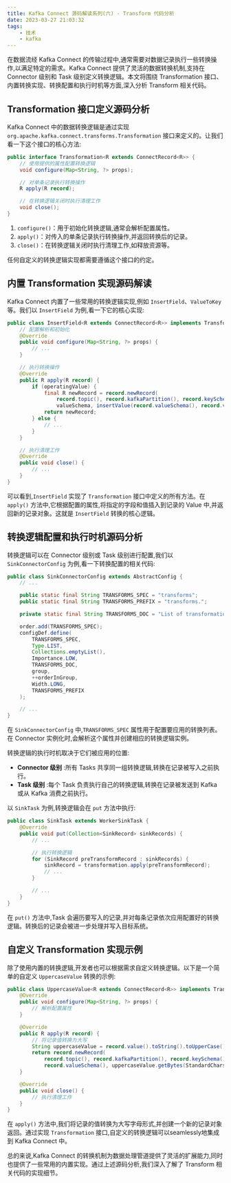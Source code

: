 ```yaml
---
title: Kafka Connect 源码解读系列(六) - Transform 代码分析
date: 2023-03-27 21:03:32
tags: 
    - 技术
    - kafka
---
```


在数据流经 Kafka Connect 的传输过程中,通常需要对数据记录执行一些转换操作,以满足特定的需求。Kafka Connect 提供了灵活的数据转换机制,支持在 Connector 级别和 Task 级别定义转换逻辑。本文将围绕 Transformation 接口、内置转换实现、转换配置和执行时机等方面,深入分析 Transform 相关代码。

## Transformation 接口定义源码分析

Kafka Connect 中的数据转换逻辑是通过实现 `org.apache.kafka.connect.transforms.Transformation` 接口来定义的。让我们看一下这个接口的核心方法:

```java
public interface Transformation<R extends ConnectRecord<R>> {
    // 使用提供的属性配置转换逻辑
    void configure(Map<String, ?> props);

    // 对单条记录执行转换操作
    R apply(R record);

    // 在转换逻辑关闭时执行清理工作
    void close();
}
```

1. `configure()`：用于初始化转换逻辑,通常会解析配置属性。
2. `apply()`：对传入的单条记录执行转换操作,并返回转换后的记录。
3. `close()`：在转换逻辑关闭时执行清理工作,如释放资源等。

任何自定义的转换逻辑实现都需要遵循这个接口的约定。

## 内置 Transformation 实现源码解读

Kafka Connect 内置了一些常用的转换逻辑实现,例如 `InsertField`、`ValueToKey` 等。我们以 `InsertField` 为例,看一下它的核心实现:

```java
public class InsertField<R extends ConnectRecord<R>> implements Transformation<R> {
    // 配置解析和初始化
    @Override
    public void configure(Map<String, ?> props) {
        // ...
    }

    // 执行转换操作
    @Override
    public R apply(R record) {
        if (operatingValue) {
            final R newRecord = record.newRecord(
                record.topic(), record.kafkaPartition(), record.keySchema(), record.key(),
                valueSchema, insertValue(record.valueSchema(), record.value(), fieldsAndSource));
            return newRecord;
        } else {
            // ...
        }
    }

    // 执行清理工作
    @Override
    public void close() {
        // ...
    }
}
```

可以看到,`InsertField` 实现了 `Transformation` 接口中定义的所有方法。在 `apply()` 方法中,它根据配置的属性,将指定的字段和值插入到记录的 Value 中,并返回新的记录对象。这就是 `InsertField` 转换的核心逻辑。

## 转换逻辑配置和执行时机源码分析

转换逻辑可以在 Connector 级别或 Task 级别进行配置,我们以 `SinkConnectorConfig` 为例,看一下转换配置的相关代码:

```java
public class SinkConnectorConfig extends AbstractConfig {
    // ... 

    public static final String TRANSFORMS_SPEC = "transforms";
    public static final String TRANSFORMS_PREFIX = "transforms.";

    private static final String TRANSFORMS_DOC = "List of transformation to be applied for each record";

    order.add(TRANSFORMS_SPEC);
    configDef.define(
        TRANSFORMS_SPEC,
        Type.LIST,
        Collections.emptyList(),
        Importance.LOW,
        TRANSFORMS_DOC,
        group,
        ++orderInGroup,
        Width.LONG,
        TRANSFORMS_PREFIX
    );

    // ...
}
```

在 `SinkConnectorConfig` 中,`TRANSFORMS_SPEC` 属性用于配置要应用的转换列表。在 Connector 实例化时,会解析这个属性并创建相应的转换逻辑实例。

转换逻辑的执行时机取决于它们被应用的位置:

- **Connector 级别** :所有 Tasks 共享同一组转换逻辑,转换在记录被写入之前执行。
- **Task 级别** :每个 Task 负责执行自己的转换逻辑,转换在记录被发送到 Kafka 或从 Kafka 消费之前执行。

以 `SinkTask` 为例,转换逻辑会在 `put` 方法中执行:

```java
public class SinkTask extends WorkerSinkTask {
    @Override
    public void put(Collection<SinkRecord> sinkRecords) {
        // ...

        // 执行转换逻辑
        for (SinkRecord preTransformRecord : sinkRecords) {
            sinkRecord = transformation.apply(preTransformRecord);
            // ...
        }

        // ...
    }
}
```

在 `put()` 方法中,Task 会遍历要写入的记录,并对每条记录依次应用配置好的转换逻辑。转换后的记录会被进一步处理并写入目标系统。

## 自定义 Transformation 实现示例

除了使用内置的转换逻辑,开发者也可以根据需求自定义转换逻辑。以下是一个简单的自定义 `UppercaseValue` 转换的示例:

```java
public class UppercaseValue<R extends ConnectRecord<R>> implements Transformation<R> {
    @Override
    public void configure(Map<String, ?> props) {
        // 解析配置属性
    }

    @Override
    public R apply(R record) {
        // 将记录值转换为大写
        String uppercaseValue = record.value().toString().toUpperCase();
        return record.newRecord(
            record.topic(), record.kafkaPartition(), record.keySchema(), record.key(),
            record.valueSchema(), uppercaseValue.getBytes(StandardCharsets.UTF_8));
    }

    @Override
    public void close() {
        // 执行清理工作
    }
}
```

在 `apply()` 方法中,我们将记录的值转换为大写字母形式,并创建一个新的记录对象返回。通过实现 `Transformation` 接口,自定义的转换逻辑可以seamlessly地集成到 Kafka Connect 中。

总的来说,Kafka Connect 的转换机制为数据处理管道提供了灵活的扩展能力,同时也提供了一些常用的内置实现。通过上述源码分析,我们深入了解了 Transform 相关代码的实现细节。
